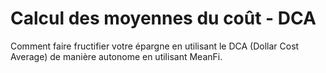# Calcul des moyennes du coût - DCA

Comment faire fructifier votre épargne en utilisant le DCA (Dollar Cost Average) de manière autonome en utilisant MeanFi.
